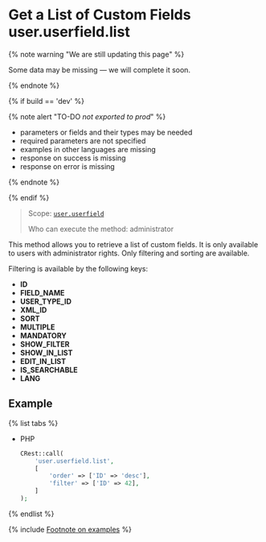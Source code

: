 # Get a List of Custom Fields user.userfield.list

{% note warning "We are still updating this page" %}

Some data may be missing — we will complete it soon.

{% endnote %}

{% if build == 'dev' %}

{% note alert "TO-DO _not exported to prod_" %}

- parameters or fields and their types may be needed
- required parameters are not specified
- examples in other languages are missing
- response on success is missing
- response on error is missing

{% endnote %}

{% endif %}

> Scope: [`user.userfield`](../../scopes/permissions.md)
>
> Who can execute the method: administrator

This method allows you to retrieve a list of custom fields. It is only available to users with administrator rights. Only filtering and sorting are available.

Filtering is available by the following keys:

- **ID**
- **FIELD_NAME**
- **USER_TYPE_ID**
- **XML_ID**
- **SORT**
- **MULTIPLE**
- **MANDATORY**
- **SHOW_FILTER**
- **SHOW_IN_LIST**
- **EDIT_IN_LIST**
- **IS_SEARCHABLE**
- **LANG**

## Example

{% list tabs %}

- PHP

    ```php
    CRest::call(
        'user.userfield.list',
        [
            'order' => ['ID' => 'desc'],
            'filter' => ['ID' => 42],
        ]
    );
    ```

{% endlist %}

{% include [Footnote on examples](../../../_includes/examples.md) %}